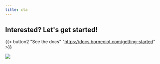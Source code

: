 ```yaml
---
title: cta
---
```

## Interested? Let's get started!


{{< button2 "See the docs" "https://docs.borneoiot.com/getting-started" >}}

![](/uploads/photos/home/open-source.png)